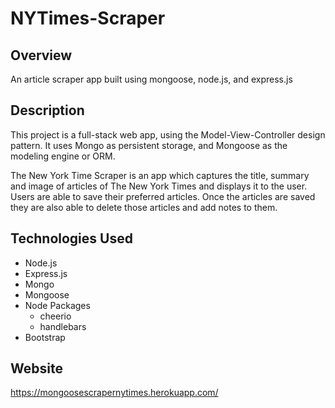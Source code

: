 # NYTimes-Scraper

## Overview

An article scraper app built using mongoose, node.js, and express.js

## Description

This project is a full-stack web app, using the Model-View-Controller design pattern. It uses Mongo as persistent storage, and Mongoose as the modeling engine or ORM.

The New York Time Scraper is an app which captures the title, summary and image of articles of The New York Times and displays it to the user. Users are able to save their preferred articles. Once the articles are saved they are also able to delete those articles and add notes to them. 

## Technologies Used
* Node.js
* Express.js
* Mongo
* Mongoose
* Node Packages
  * cheerio
  * handlebars
* Bootstrap

## Website

https://mongoosescrapernytimes.herokuapp.com/

